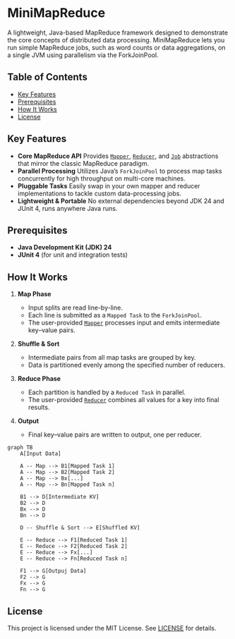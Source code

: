 # MiniMapReduce

A lightweight, Java-based MapReduce framework designed to demonstrate the core concepts of distributed data processing.
MiniMapReduce lets you run simple MapReduce jobs, such as word counts or data aggregations, on a single JVM using
parallelism via the ForkJoinPool.

## Table of Contents

- [Key Features](#key-features)
- [Prerequisites](#prerequisites)
- [How It Works](#how-it-works)
- [License](#license)

## Key Features

- **Core MapReduce API**
  Provides [`Mapper`](/src/core/Mapper.java), [`Reducer`](/src/core/Reducer.java), and [`Job`](/src/jobs) abstractions
  that mirror the classic MapReduce paradigm.
- **Parallel Processing**
  Utilizes Java’s `ForkJoinPool` to process map tasks concurrently for high throughput on multi-core machines.
- **Pluggable Tasks**
  Easily swap in your own mapper and reducer implementations to tackle custom data-processing jobs.
- **Lightweight & Portable**
  No external dependencies beyond JDK 24 and JUnit 4, runs anywhere Java runs.

## Prerequisites

- **Java Development Kit (JDK) 24**
- **JUnit 4** (for unit and integration tests)

## How It Works

1. **Map Phase**

   - Input splits are read line-by-line.
   - Each line is submitted as a `Mapped Task` to the `ForkJoinPool`.
   - The user-provided [`Mapper`](/src/core/Mapper.java) processes input and emits intermediate key–value pairs.

2. **Shuffle & Sort**

   - Intermediate pairs from all map tasks are grouped by key.
   - Data is partitioned evenly among the specified number of reducers.

3. **Reduce Phase**

   - Each partition is handled by a `Reduced Task` in parallel.
   - The user-provided [`Reducer`](/src/core/Reducer.java) combines all values for a key into final results.

4. **Output**

   - Final key–value pairs are written to output, one per reducer.

```mermaid
graph TB
    A[Input Data]

    A -- Map --> B1[Mapped Task 1]
    A -- Map --> B2[Mapped Task 2]
    A -- Map --> Bx[...]
    A -- Map --> Bn[Mapped Task n]

    B1 --> D[Intermediate KV]
    B2 --> D
    Bx --> D
    Bn --> D

    D -- Shuffle & Sort --> E[Shuffled KV]

    E -- Reduce --> F1[Reduced Task 1]
    E -- Reduce --> F2[Reduced Task 2]
    E -- Reduce --> Fx[...]
    E -- Reduce --> Fn[Reduced Task n]

    F1 --> G[Outpuj Data]
    F2 --> G
    Fx --> G
    Fn --> G
```

## License

This project is licensed under the MIT License. See [LICENSE](LICENSE) for details.
